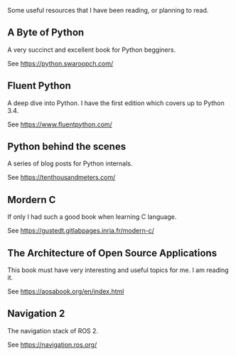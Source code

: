 Some useful resources that I have been reading, or planning to read.

A Byte of Python
----
A very succinct and excellent book for Python begginers.

See https://python.swaroopch.com/

Fluent Python
----
A deep dive into Python. I have the first edition which covers up to Python 3.4.

See https://www.fluentpython.com/

Python behind the scenes
----
A series of blog posts for Python internals.

See https://tenthousandmeters.com/

Mordern C
----
If only I had such a good book when learning C language.

See https://gustedt.gitlabpages.inria.fr/modern-c/


The Architecture of Open Source Applications
----

This book must have very interesting and useful topics for me. I am reading it.

See https://aosabook.org/en/index.html

Navigation 2
----
The navigation stack of ROS 2.

See https://navigation.ros.org/